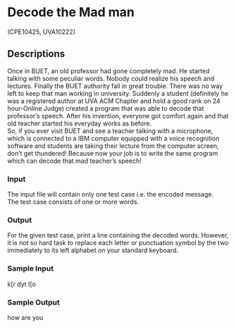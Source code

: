 # Decode the Mad man

(CPE10425, UVA10222)

## Descriptions

Once in BUET, an old professor had gone completely mad. He started talking with some peculiar words. Nobody could realize his speech and lectures. Finally the BUET authority fall in great trouble. There was no way left to keep that man working in university. Suddenly a student (definitely he was a registered author at UVA ACM Chapter and hold a good rank on 24 hour-Online Judge) created a program that was able to decode that professor’s speech. After his invention, everyone got comfort again and that old teacher started his everyday works as before.  
So, if you ever visit BUET and see a teacher talking with a microphone, which is connected to a IBM computer equipped with a voice recognition software and students are taking their lecture from the computer screen, don’t get thundered! Because now your job is to write the same program which can decode that mad teacher’s speech!
### Input
The input file will contain only one test case i.e. the encoded message.  
The test case consists of one or more words.
### Output
For the given test case, print a line containing the decoded words. However, it is not so hard task to replace each letter or punctuation symbol by the two immediately to its left alphabet on your standard keyboard.
### Sample Input
k[r dyt I[o
### Sample Output
how are you